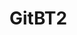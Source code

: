# GitBT2
<!-- Bài 2: Tạo 1 repo với yêu cầu
- Push 3 commit ở 
+ commit 1 tạo folder structure: index.html assets/css/main.css, assets/js/main.js
+ commit 2 tạo ra 3 cái box có 3 màu khác nhau
+ commit 3 click vào box => box1 => box2, box2 => box3, box3 => box1 
+ Up host -->
